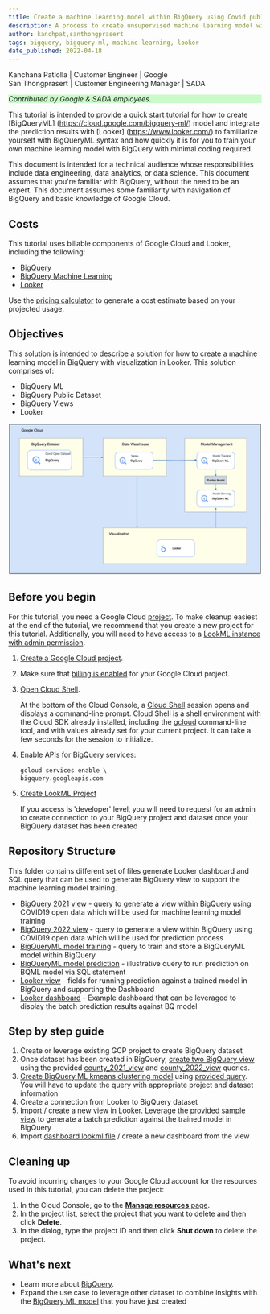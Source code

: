 ```yaml
---
title: Create a machine learning model within BigQuery using Covid public dataset and run prediction within Looker to visualize the results
description: A process to create unsupervised machine learning model within BigQuery and run prediction with Looker.
author: kanchpat,santhongprasert
tags: bigquery, bigquery ml, machine learning, looker
date_published: 2022-04-18
---
```


Kanchana Patlolla | Customer Engineer | Google <br>
San Thongprasert | Customer Engineering Manager | SADA

<p style="background-color:#CAFACA;"><i>Contributed by Google & SADA employees.</i></p>

This tutorial is intended to provide a quick start tutorial for how to create [BigQueryML] (https://cloud.google.com/bigquery-ml/) model and integrate the prediction results with [Looker] (https://www.looker.com/) to familiarize yourself with BigQueryML syntax and how quickly it is for you to train your own machine learning model with BigQuery with minimal coding required. 

This document is intended for a technical audience whose responsibilities include data engineering, data analytics, or data science. This document assumes that you're familiar with BigQuery, without the need to be an expert. This document assumes some familiarity with navigation of BigQuery and basic knowledge of Google Cloud.

## Costs

This tutorial uses billable components of Google Cloud and Looker, including the following:

* [BigQuery](https://cloud.google.com/bigquery/pricing)
* [BigQuery Machine Learning](https://cloud.google.com/bigquery-ml/pricing)
* [Looker](https://www.looker.com/product/pricing/)

Use the [pricing calculator](https://cloud.google.com/products/calculator) to generate a cost estimate based on your projected usage.

## Objectives

This solution is intended to describe a solution for how to create a machine learning model in BigQuery with visualization in Looker. This solution comprises of:

  * BigQuery ML
  * BigQuery Public Dataset
  * BigQuery Views
  * Looker

![BQML Looker Architecture](./bqml_looker_arch.png)

## Before you begin

For this tutorial, you need a Google Cloud [project](https://cloud.google.com/resource-manager/docs/cloud-platform-resource-hierarchy#projects). To make cleanup easiest at the end of the tutorial, we recommend that you create a new project for this tutorial. Additionally, you will need to have access to a [LookML instance with admin permission](https://docs.looker.com/admin-options).

1.  [Create a Google Cloud project](https://console.cloud.google.com/projectselector2/home/dashboard).
1.  Make sure that [billing is enabled](https://support.google.com/cloud/answer/6293499#enable-billing) for your Google Cloud project.
1.  [Open Cloud Shell](https://console.cloud.google.com/?cloudshell=true).

    At the bottom of the Cloud Console, a [Cloud Shell](https://cloud.google.com/shell/docs/features) session opens and displays a command-line prompt. Cloud Shell is a shell environment with the Cloud SDK already installed, including the [gcloud](https://cloud.google.com/sdk/gcloud/) command-line tool, and with values already set for your current project. It can take a few seconds for the session to initialize.

1.  Enable APIs for BigQuery services:

        gcloud services enable \
        bigquery.googleapis.com

1. [Create LookML Project](https://docs.looker.com/data-modeling/getting-started/create-projects)

    If you access is 'developer' level, you will need to request for an admin to create connection to your BigQuery project and dataset once your BigQuery dataset has been created

## Repository Structure
This folder contains different set of files generate Looker dashboard and SQL query that can be used to generate BigQuery view to support the machine learning model training.

- [BigQuery 2021 view](/BigQuery/county_2021_view.sql) - query to generate a view within BigQuery using COVID19 open data which will be used for machine learning model training
- [BigQuery 2022 view](/BigQuery/county_2022_view.sql) - query to generate a view within BigQuery using COVID19 open data which will be used for prediction process
- [BigQueryML model training](/BigQuery/kmeans_model_training.sql) - query to train and store a BigQueryML model within BigQuery
- [BigQueryML model prediction](/BigQuery/kmeans_predict_model.sql) - illustrative query to run prediction on BQML model via SQL statement
- [Looker view](/Views/county_covid_model.view.lkml) - fields for running prediction against a trained model in BigQuery and supporting the Dashboard
- [Looker dashboard](Dashboard/bqml_consumer_dashboard.lookml) - Example dashboard that can be leveraged to display the batch prediction results against BQ model

## Step by step guide
1. Create or leverage existing GCP project to create BigQuery dataset
2. Once dataset has been created in BigQuery, [create two BigQuery view](https://cloud.google.com/bigquery/docs/views#creating_a_view) using the provided [county_2021_view](/BigQuery/county_2021_view.sql) and [county_2022_view](/BigQuery/county_2022_view.sql) queries.
3. [Create BigQuery ML kmeans clustering model](https://cloud.google.com/bigquery-ml/docs/reference/standard-sql/bigqueryml-syntax-create#create_model_syntax) using [provided query](/BigQuery/kmeans_model_training.sql). You will have to update the query with appropriate project and dataset information
4. Create a connection from Looker to BigQuery dataset
5. Import / create a new view in Looker. Leverage the [provided sample view](/Views/county_covid_model.view.lkml) to generate a batch prediction against the trained model in BigQuery
6. Import [dashboard lookml file](Dashboard/bqml_consumer_dashboard.lookml) / create a new dashboard from the view

## Cleaning up

To avoid incurring charges to your Google Cloud account for the resources used in this tutorial, you can delete the project:

1.  In the Cloud Console, go to the [**Manage resources** page](https://console.cloud.google.com/iam-admin/projects).
1.  In the project list, select the project that you want to delete and then click **Delete**.
1.  In the dialog, type the project ID and then click **Shut down** to delete the project.

## What's next

* Learn more about [BigQuery](https://cloud.google.com/bigquery).  
* Expand the use case to leverage other dataset to combine insights with the [BigQuery ML model](https://cloud.google.com/bigquery-ml/docs/) that you have just created
